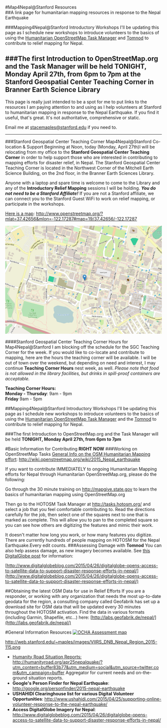 #Map4Nepal@Stanford Resources	
##A link page for humanitarian mapping resources in response to the Nepal Earthquake

###Mapping4Nepal@Stanford Introductory Workshops
I'll be updating this page as I schedule new workshops to introduce volunteers to the basics of using the [Humanitarian OpenStreetMap Task Manager](http://tasks.hotosm.org/) and [Tomnod](http://www.tomnod.com/campaign/nepal_earthquake_2015/map/3f8x29y15) to contribute to relief mapping for Nepal.

###The first Introduction to OpenStreetMap.org and the Task Manager will be held **TONIGHT, Monday April 27th, from 6pm to 7pm** at the Stanford Geospatial Center Teaching Corner in Branner Earth Science Library
----

This page is really just intended to be a spot for me to put links to the resources I am paying attention to and using as I help volunteers at Stanford to humanitarian mapping in response to the Nepal Earthquake. If you find it useful, that's great. It's not authoritative, comprehensive or static.

Email me at stacemaples@stanford.edu if you need to.

----
###Stanford Geospatial Center Teaching Corner Map4Nepal@Stanford Co-location & Support
Beginning at Noon, today (Monday, April 27th)I will be relocating from my office to the **Stanford Geospatial Center Teaching Corner** in order to help support those who are interested in contributing to mapping efforts for disaster relief, in Nepal. The Stanford Geospatial Center Teaching Corner is located in the Northwest Corner of the Mitchell Earth Science Building, on the 2nd floor, in the Branner Earth Sciences Library. 

Anyone with a laptop and spare time is welcome to come to the Library and any of the **Introductory Relief Mapping** sessions I will be holding. ***You do not need to be a Stanford Affiliate!*** If you are not a Stanford affiliate, we can connect you to the Stanford Guest WiFi to work on relief mapping, or participate in the workshops.

[Here is a map](http://www.openstreetmap.org/?mlat=37.42656&mlon=-122.17287#map=19/37.42656/-122.17287): http://www.openstreetmap.org/?mlat=37.42656&mlon=-122.17287#map=19/37.42656/-122.17287

![Stanford Geospatial Center Location](https://raw.githubusercontent.com/StanfordGeospatialCenter/Map4Nepal_Resources/master/images/teachingcentermap.png)


####Stanford Geospatial Center Teaching Corner Hours for Map4Nepal@Stanford
I am blocking off the schedule for the SGC Teaching Corner for the week. If you would like to co-locate and contribute to mapping, here are the hours the teaching corner will be available. I will be out of town over the weekend, but depending on need and interest, I may continue **Teaching Corner Hours** nest week, as well. *Please note that food is not allowed in the library facilities, but drinks in spill-proof containers are acceptable.*

**Teaching Corner Hours:**  
**Monday - Thursday**: 9am - 9pm  
**Friday** 9am - 5pm

##Mapping4Nepal@Stanford Introductory Workshops
I'll be updating this page as I schedule new workshops to introduce volunteers to the basics of using the [Humanitarian OpenStreetMap Task Manager](http://tasks.hotosm.org/) and the [Tomnod](http://www.tomnod.com/campaign/nepal_earthquake_2015/map/3f8x29y15) to contribute to relief mapping for Nepal.

###The first Introduction to OpenStreetMap.org and the Task Manager will be held **TONIGHT, Monday April 27th, from 6pm to 7pm** 


#Basic Information for Contributing **RIGHT NOW** 
###Working on OpenStreetMap Tasks
[General Info on the OSM Humanitarian Mapping effort](http://wiki.openstreetmap.org/wiki/2015_Nepal_earthquake): http://wiki.openstreetmap.org/wiki/2015_Nepal_earthquake

If you want to contribute IMMEDIATELY to ongoing Humanitarian Mapping efforts for Nepal through Humanitarian OpenStreetMap.org, please do the following:

Go through the 30 minute training on http://mapgive.state.gov to learn the basics of humanitarian mapping using OpenStreetMap.org

Then go to the HOTOSM Task Manager at http://tasks.hotosm.org/ and select a job that you feel comfortable contributing to. Read the directions carefully for the job, then select one of the squares next to one that is marked as complete. This will allow you to pan to the completed square so you can see how others are digitizing the features and mimic their work. 

It doesn't matter how long you work, or how many features you digitize. There are currently hundreds of people mapping on HOTOSM for the Nepal Earthquake.Every edit counts.
###Assessing Damage with **Tomnod**
You can also help assess damage, as new imagery becomes available. See [this DigitalGlobe post](http://www.digitalglobeblog.com/2015/04/26/digitalglobe-opens-access-to-satellite-data-to-support-disaster-response-efforts-in-nepal/) for information:
 
[http://www.digitalglobeblog.com/2015/04/26/digitalglobe-opens-access-to-satellite-data-to-support-disaster-response-efforts-in-nepal/](http://www.digitalglobeblog.com/2015/04/26/digitalglobe-opens-access-to-satellite-data-to-support-disaster-response-efforts-in-nepal/)

##Obtaining the latest OSM Data for use in Relief Efforts
If you are a responder, or working with any organization that needs the most up-to-date geodata for the region, a consulting company called Geofabrik has set up a download site for OSM data that will be updated every 30 minutes throughout the HOTOSM activation. Find the data in various formats (including Garmin, Shapefile, etc...) here: [http://labs.geofabrik.de/nepal/](http://labs.geofabrik.de/nepal/)
 
 
#General Information Resources
[![OCHA Assessment map](http://web.stanford.edu/~maples/images/VIIRS_DNB_Nepal_Region_2015-115.png)](http://web.stanford.edu/~maples/images/VIIRS_DNB_Nepal_Region_2015-115.png)

http://web.stanford.edu/~maples/images/VIIRS_DNB_Nepal_Region_2015-115.png



* [Humanity Road Situation Reports: ](http://humanityroad.org/apr25nepalquake/?utm_content=buffer83b77&utm_medium=social&utm_source=twitter.com&utm_campaign=buffer) http://humanityroad.org/apr25nepalquake/?utm_content=buffer83b77&utm_medium=social&utm_source=twitter.com&utm_campaign=buffer
Aggregator for current needs and on-the-ground situation reports.
* **Google's Person Finder for Nepal Earthquake**: http://google.org/personfinder/2015-nepal-earthquake
* **USHAHIDI Clearinghouse list for various Digital Volunteer Opportunities**: http://www.ushahidi.com/2015/04/25/supporting-online-volunteer-response-to-the-nepal-earthquake/
* **Access DigitalGlobe Imagery for Nepal**: http://www.digitalglobeblog.com/2015/04/26/digitalglobe-opens-access-to-satellite-data-to-support-disaster-response-efforts-in-nepal/
